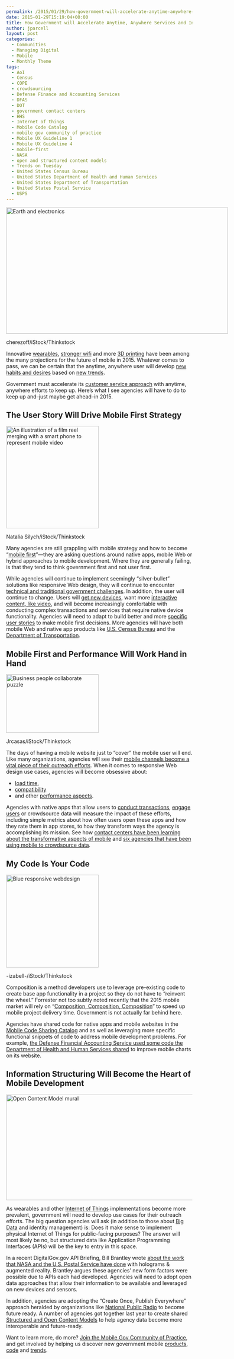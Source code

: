 ```yaml
---
permalink: /2015/01/29/how-government-will-accelerate-anytime-anywhere-services-and-information-in-2015/
date: 2015-01-29T15:19:04+00:00
title: How Government will Accelerate Anytime, Anywhere Services and Information in 2015
author: jparcell
layout: post
categories:
  - Communities
  - Managing Digital
  - Mobile
  - Monthly Theme
tags:
  - AoI
  - Census
  - COPE
  - crowdsourcing
  - Defense Finance and Accounting Services
  - DFAS
  - DOT
  - government contact centers
  - HHS
  - Internet of things
  - Mobile Code Catalog
  - mobile gov community of practice
  - Mobile UX Guideline 1
  - Mobile UX Guideline 4
  - mobile-first
  - NASA
  - open and structured content models
  - Trends on Tuesday
  - United States Census Bureau
  - United States Department of Health and Human Services
  - United States Department of Transportation
  - United States Postal Service
  - USPS
---
```


<div id="attachment_241152" style="width: 610px" class="wp-caption aligncenter">
  <img class="size-full wp-image-241152" src="https://s3.amazonaws.com/sitesusa/wp-content/uploads/sites/212/2015/01/600-x-341-Earth-and-electronics-cherezoff-iStock-Thinkstock-495813521.jpg" alt="Earth and electronics" width="600" height="341" />
  
  <p class="wp-caption-text">
    cherezoff/iStock/Thinkstock
  </p>
</div>

Innovative [wearables](http://analysis.openmobilemedia.com/commerce-brands/open-mobile-summit-day-two), [stronger wifi](http://analysis.openmobilemedia.com/commerce-brands/open-mobile-summit-day-one) and more [3D printing](https://www.digitalgov.gov/2015/01/15/the-future-will-be-printed-in-3d/ "The Future Will Be Printed – in 3D") have been among the many projections for the future of mobile in 2015. Whatever comes to pass, we can be certain that the anytime, anywhere user will develop [new habits and desires](https://www.digitalgov.gov/2015/01/27/trends-on-tuesday-mobile-marketing-on-the-rise/) based on [new trends](https://www.digitalgov.gov/tag/trends-on-tuesday/).

Government must accelerate its [customer service approach](https://www.digitalgov.gov/2015/01/12/15-government-customer-service-trends-for-2015/) with anytime, anywhere efforts to keep up. Here’s what I see agencies will have to do to keep up and&#8211;just maybe get ahead&#8211;in 2015.

## The User Story Will Drive Mobile First Strategy

<div id="attachment_181132" style="width: 260px" class="wp-caption alignright">
  <img class="size-full wp-image-181132" src="https://s3.amazonaws.com/sitesusa/wp-content/uploads/sites/212/2014/07/250-x-276-illustration-film-reel-phone-Mobile-video-Natalia-Silych-iStock-Thinkstock-149793943.jpg" alt="An illustration of a film reel merging with a smart phone to represent mobile video" width="250" height="276" />
  
  <p class="wp-caption-text">
    Natalia Silych/iStock/Thinkstock
  </p>
</div>

Many agencies are still grappling with mobile strategy and how to become “[mobile first](https://www.digitalgov.gov/2013/09/30/mobile-first/ "Mobile First")”&#8212;they are asking questions around native apps, mobile Web or hybrid approaches to mobile development. Where they are generally failing, is that they tend to think government first and not user first.

While agencies will continue to implement seemingly “silver-bullet” solutions like responsive Web design, they will continue to encounter [technical and traditional government challenges](https://www.digitalgov.gov/2014/10/21/responsive-web-design-challenges-webinar-recap/). In addition, the user will continue to change. Users will [get new devices](https://www.digitalgov.gov/2015/01/06/trends-on-tuesday-phablets-top-tablets-in-post-holiday-activations/ "Trends on Tuesday: Phablets Top Tablets in Post-Holiday Activations"), want more [interactive content, like video](https://www.digitalgov.gov/2014/07/08/trends-on-tuesday-what-does-mobile-first-video-look-like/ "Trends on Tuesday: What Does Mobile-First Video Look Like?"), and will become increasingly comfortable with conducting complex transactions and services that require native device functionality. Agencies will need to adapt to build better and more [specific user stories](https://www.digitalgov.gov/2014/10/31/whats-happening-with-the-internet-of-things/ "What’s Happening with the Internet of Things?") to make mobile first decisions. More agencies will have both mobile Web and native app products like [U.S. Census Bureau](https://www.digitalgov.gov/2014/09/04/census-promotes-mobile-apps-front-and-center/ "Census Promotes Mobile Apps Front and Center!") and the [Department of Transportation](https://www.digitalgov.gov/2014/06/19/dot-safercar-app-goes-android/ "DOT’s SaferCar App Goes Android").

## Mobile First and Performance Will Work Hand in Hand

<div id="attachment_241131" style="width: 260px" class="wp-caption alignright">
  <img class="size-full wp-image-241131" src="https://s3.amazonaws.com/sitesusa/wp-content/uploads/sites/212/2015/01/250-x-158-Business-people-collaborate-puzzle-Jrcasas-iStock-Thinkstock-460134765.jpg" alt="Business people collaborate puzzle" width="250" height="158" />
  
  <p class="wp-caption-text">
    Jrcasas/iStock/Thinkstock
  </p>
</div>

The days of having a mobile website just to “cover” the mobile user will end. Like many organizations, agencies will see their [mobile channels become a vital piece of their outreach efforts](https://www.digitalgov.gov/2015/01/27/trends-on-tuesday-mobile-marketing-on-the-rise/). When it comes to responsive Web design use cases, agencies will become obsessive about:

  * [load time](https://www.digitalgov.gov/2014/11/18/trends-on-tuesday-speed-matters-when-measuring-responsive-web-design-performance-load-times/),
  * [compatibility](https://www.digitalgov.gov/event/get-your-mobile-compatibility-testing-here-all-about-the-federal-crowdsource-mobile-testing-program/)
  * and other [performance aspects](https://www.digitalgov.gov/2013/08/22/mobile-product-testing-guidelines/).

Agencies with native apps that allow users to [conduct transactions](https://www.digitalgov.gov/2012/07/13/irs2go-app/), [engage users](https://www.digitalgov.gov/2014/06/12/three-ways-agencies-are-using-social-media-in-mobile-products/) or crowdsource data will measure the impact of these efforts, including simple metrics about how often users open these apps and how they rate them in app stores, to how they transform ways the agency is accomplishing its mission. See how [contact centers have been learning about the transformative aspects of mobile](https://www.digitalgov.gov/2014/04/22/trends-on-tuesday-how-contact-centers-are-adapting-to-the-mobile-user/) and [six agencies that have been using mobile to crowdsource data](https://www.digitalgov.gov/2014/04/22/trends-on-tuesday-how-contact-centers-are-adapting-to-the-mobile-user/).

## My Code Is Your Code

<div id="attachment_241121" style="width: 260px" class="wp-caption alignright">
  <img class="size-full wp-image-241121" src="https://s3.amazonaws.com/sitesusa/wp-content/uploads/sites/212/2015/01/250-x-250-Blue-responsive-webdesign-izabell-iStock-Thinkstock-470226415.jpg" alt="Blue responsive webdesign" width="250" height="250" />
  
  <p class="wp-caption-text">
    -izabell-/iStock/Thinkstock
  </p>
</div>

Composition is a method developers use to leverage pre-existing code to create base app functionality in a project so they do not have to “reinvent the wheel.” Forrester not too subtly noted recently that the 2015 mobile market will rely on “[Composition, Composition, Composition](http://blogs.forrester.com/michael_facemire/14-11-03-mobile_development_the_2015_crystal_ball)” to speed up mobile project delivery time. Government is not actually far behind here.

Agencies have shared code for native apps and mobile websites in the [Mobile Code Sharing Catalog](http://gsa.github.io/Mobile-Code-Catalog/) and as well as leveraging more specific functional snippets of code to address mobile development problems. For example, [the Defense Financial Accounting Service used some code the Department of Health and Human Services shared](https://www.digitalgov.gov/2014/12/11/defense-finance-accounting-services-use-hhs-code-to-make-mobile-friendly-tables/) to improve mobile charts on its website.

## Information Structuring Will Become the Heart of Mobile Development

<img class="aligncenter size-full wp-image-154861" src="https://s3.amazonaws.com/sitesusa/wp-content/uploads/sites/212/2014/05/600-x-285-Open-Content-Model-full-cropped.jpg" alt="Open Content Model mural" width="600" height="285" />

As wearables and other [Internet of Things](https://www.digitalgov.gov/tag/internet-of-things/) implementations become more prevalent, government will need to develop use cases for their outreach efforts. The big question agencies will ask (in addition to those about [Big Data](https://www.digitalgov.gov/2015/01/20/trends-big-data-and-gov-in-2015/) and identity management) is: Does it make sense to implement physical Internet of Things for public-facing purposes? The answer will most likely be no, but structured data like Application Programming Interfaces (APIs) will be the key to entry in this space.

In a recent DigitalGov.gov API Briefing, Bill Brantley wrote [about the work that NASA and the U.S. Postal Service have done](https://www.digitalgov.gov/2015/01/28/the-api-briefing-nasa-and-usps-explore-the-holographic-computing-frontier/) with holograms & augmented reality. Brantley argues these agencies’ new form factors were possible due to APIs each had developed. Agencies will need to adopt open data approaches that allow their information to be available and leveraged on new devices and sensors.

In addition, agencies are adopting the “Create Once, Publish Everywhere” approach heralded by organizations like [National Public Radio](https://www.digitalgov.gov/2014/10/27/open-and-structured-content-models-workshop-recap/ "Open and Structured Content Models Workshop Recap") to become future ready. A number of agencies got together last year to create shared [Structured and Open Content Models](https://www.digitalgov.gov/2014/05/05/government-open-and-structured-content-models-are-here/ "Government Open and Structured Content Models Are Here!") to help agency data become more interoperable and future-ready.

Want to learn more, do more? [Join the Mobile Gov Community of Practice](https://www.digitalgov.gov/communities/mobile/ "Mobile"), and get involved by helping us discover new government mobile [products](https://midas.18f.us/tasks/15), [code](https://midas.18f.us/tasks/19) and [trends](https://midas.18f.us/tasks/26).

&nbsp;